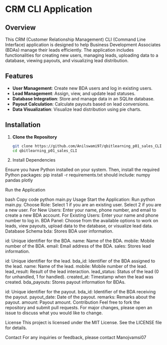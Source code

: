 # CRM CLI Application

## Overview

This CRM (Customer Relationship Management) CLI (Command Line Interface) application is designed to help Business Development Associates (BDAs) manage their leads efficiently. The application includes functionalities for creating new users, managing leads, uploading data to a database, viewing payouts, and visualizing lead distribution.

## Features

- **User Management**: Create new BDA users and log in existing users.
- **Lead Management**: Assign, view, and update lead statuses.
- **Database Integration**: Store and manage data in an SQLite database.
- **Payout Calculation**: Calculate payouts based on lead conversions.
- **Data Visualization**: Visualize lead distribution using pie charts.

## Installation

1. **Clone the Repository**

   ```bash
   git clone https://github.com/Anilswami97/qbitlearning_p01_sales_CLI.git
   cd qbitlearning_p01_sales_CLI
2. Install Dependencies

Ensure you have Python installed on your system. Then, install the required Python packages:
pip install -r requirements.txt
should include:
numpy
pandas
plotly

Run the Application

bash
Copy code
python main.py
Usage
Start the Application: Run python main.py.
Choose Role:
Select 1 if you are an existing user.
Select 2 if you are a new user.
For New Users:
Enter your name, phone number, and email to create a new BDA account.
For Existing Users:
Enter your name and phone number to log in.
BDA Panel:
Choose from the available options to work on leads, view payouts, upload data to the database, or visualize lead data.
Database Schema
bda: Stores BDA user information.

id: Unique identifier for the BDA.
name: Name of the BDA.
mobile: Mobile number of the BDA.
email: Email address of the BDA.
sales: Stores lead information.

id: Unique identifier for the lead.
bda_id: Identifier of the BDA assigned to the lead.
name: Name of the lead.
mobile: Mobile number of the lead.
lead_result: Result of the lead interaction.
lead_status: Status of the lead (0 for unhandled, 1 for handled).
created_at: Timestamp when the lead was created.
bda_payouts: Stores payout information for BDAs.

id: Unique identifier for the payout.
bda_id: Identifier of the BDA receiving the payout.
payout_date: Date of the payout.
remarks: Remarks about the payout.
amount: Payout amount.
Contribution
Feel free to fork the repository and submit pull requests. For major changes, please open an issue to discuss what you would like to change.

License
This project is licensed under the MIT License. See the LICENSE file for details.

Contact
For any inquiries or feedback, please contact Manojvamsi07
